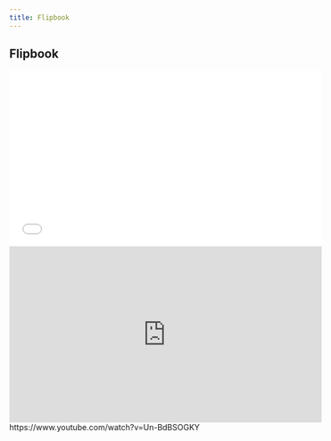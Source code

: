 ```yaml
---
title: Flipbook
---
```


## Flipbook
<iframe width="560" height="315" src="//www.youtube.com/embed/Ze2G149b4Jk" frameborder="0" allowfullscreen></iframe>
<iframe width="560" height="315" src="https://www.youtube.com/embed/Un-BdBSOGKY" frameborder="0" allow="accelerometer; autoplay; encrypted-media; gyroscope; picture-in-picture" allowfullscreen></iframe>
https://www.youtube.com/watch?v=Un-BdBSOGKY
